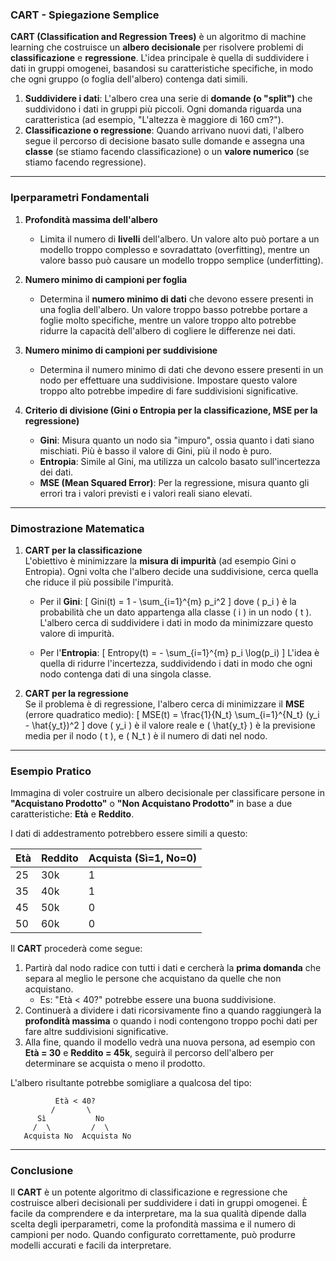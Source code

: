 ### **CART - Spiegazione Semplice**  
**CART (Classification and Regression Trees)** è un algoritmo di machine learning che costruisce un **albero decisionale** per risolvere problemi di **classificazione** e **regressione**. L'idea principale è quella di suddividere i dati in gruppi omogenei, basandosi su caratteristiche specifiche, in modo che ogni gruppo (o foglia dell'albero) contenga dati simili.

1. **Suddividere i dati**: L'albero crea una serie di **domande (o "split")** che suddividono i dati in gruppi più piccoli. Ogni domanda riguarda una caratteristica (ad esempio, "L'altezza è maggiore di 160 cm?").
2. **Classificazione o regressione**: Quando arrivano nuovi dati, l'albero segue il percorso di decisione basato sulle domande e assegna una **classe** (se stiamo facendo classificazione) o un **valore numerico** (se stiamo facendo regressione).

---

### **Iperparametri Fondamentali**  
1. **Profondità massima dell'albero**  
   - Limita il numero di **livelli** dell'albero. Un valore alto può portare a un modello troppo complesso e sovradattato (overfitting), mentre un valore basso può causare un modello troppo semplice (underfitting).

2. **Numero minimo di campioni per foglia**  
   - Determina il **numero minimo di dati** che devono essere presenti in una foglia dell'albero. Un valore troppo basso potrebbe portare a foglie molto specifiche, mentre un valore troppo alto potrebbe ridurre la capacità dell'albero di cogliere le differenze nei dati.

3. **Numero minimo di campioni per suddivisione**  
   - Determina il numero minimo di dati che devono essere presenti in un nodo per effettuare una suddivisione. Impostare questo valore troppo alto potrebbe impedire di fare suddivisioni significative.

4. **Criterio di divisione (Gini o Entropia per la classificazione, MSE per la regressione)**  
   - **Gini**: Misura quanto un nodo sia "impuro", ossia quanto i dati siano mischiati. Più è basso il valore di Gini, più il nodo è puro.
   - **Entropia**: Simile al Gini, ma utilizza un calcolo basato sull'incertezza dei dati.
   - **MSE (Mean Squared Error)**: Per la regressione, misura quanto gli errori tra i valori previsti e i valori reali siano elevati.

---

### **Dimostrazione Matematica**  
1. **CART per la classificazione**  
   L'obiettivo è minimizzare la **misura di impurità** (ad esempio Gini o Entropia). Ogni volta che l'albero decide una suddivisione, cerca quella che riduce il più possibile l'impurità.

   - Per il **Gini**:
   \[
   Gini(t) = 1 - \sum_{i=1}^{m} p_i^2
   \]
   dove \( p_i \) è la probabilità che un dato appartenga alla classe \( i \) in un nodo \( t \). L'albero cerca di suddividere i dati in modo da minimizzare questo valore di impurità.

   - Per l'**Entropia**:
   \[
   Entropy(t) = - \sum_{i=1}^{m} p_i \log(p_i)
   \]
   L'idea è quella di ridurre l'incertezza, suddividendo i dati in modo che ogni nodo contenga dati di una singola classe.

2. **CART per la regressione**  
   Se il problema è di regressione, l'albero cerca di minimizzare il **MSE** (errore quadratico medio):
   \[
   MSE(t) = \frac{1}{N_t} \sum_{i=1}^{N_t} (y_i - \hat{y_t})^2
   \]
   dove \( y_i \) è il valore reale e \( \hat{y_t} \) è la previsione media per il nodo \( t \), e \( N_t \) è il numero di dati nel nodo.

---

### **Esempio Pratico**  
Immagina di voler costruire un albero decisionale per classificare persone in **"Acquistano Prodotto"** o **"Non Acquistano Prodotto"** in base a due caratteristiche: **Età** e **Reddito**.

I dati di addestramento potrebbero essere simili a questo:

| Età | Reddito | Acquista (Sì=1, No=0) |
|-----|---------|-----------------------|
| 25  | 30k     | 1                     |
| 35  | 40k     | 1                     |
| 45  | 50k     | 0                     |
| 50  | 60k     | 0                     |

Il **CART** procederà come segue:
1. Partirà dal nodo radice con tutti i dati e cercherà la **prima domanda** che separa al meglio le persone che acquistano da quelle che non acquistano.
   - Es: "Età < 40?" potrebbe essere una buona suddivisione.
2. Continuerà a dividere i dati ricorsivamente fino a quando raggiungerà la **profondità massima** o quando i nodi contengono troppo pochi dati per fare altre suddivisioni significative.
3. Alla fine, quando il modello vedrà una nuova persona, ad esempio con **Età = 30** e **Reddito = 45k**, seguirà il percorso dell'albero per determinare se acquista o meno il prodotto.

L'albero risultante potrebbe somigliare a qualcosa del tipo:

```
          Età < 40?
         /       \
      Sì           No
     /  \         /  \
   Acquista No  Acquista No
```

---

### **Conclusione**  
Il **CART** è un potente algoritmo di classificazione e regressione che costruisce alberi decisionali per suddividere i dati in gruppi omogenei. È facile da comprendere e da interpretare, ma la sua qualità dipende dalla scelta degli iperparametri, come la profondità massima e il numero di campioni per nodo. Quando configurato correttamente, può produrre modelli accurati e facili da interpretare.